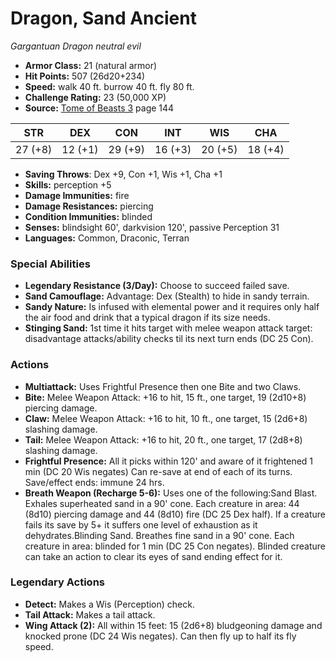 # Dragon, Sand Ancient

*Gargantuan* *Dragon* *neutral evil*

- **Armor Class:** 21 (natural armor)
- **Hit Points:** 507 (26d20+234)
- **Speed:** walk 40 ft. burrow 40 ft. fly 80 ft.
- **Challenge Rating:** 23 (50,000 XP)
- **Source:** [Tome of Beasts 3](https://koboldpress.com/kpstore/product/tome-of-beasts-3-for-5th-edition/) page 144

| STR | DEX | CON | INT | WIS | CHA |
| --- | --- | --- | --- | --- | --- |
| 27 (+8) | 12 (+1) | 29 (+9) | 16 (+3) | 20 (+5) | 18 (+4) |

- **Saving Throws**: Dex +9, Con +1, Wis +1, Cha +1
- **Skills:** perception +5
- **Damage Immunities:** fire
- **Damage Resistances:** piercing
- **Condition Immunities:** blinded
- **Senses:** blindsight 60', darkvision 120', passive Perception 31
- **Languages:** Common, Draconic, Terran

### Special Abilities

- **Legendary Resistance (3/Day):** Choose to succeed failed save.
- **Sand Camouflage:** Advantage: Dex (Stealth) to hide in sandy terrain.
- **Sandy Nature:** Is infused with elemental power and it requires only half the air food and drink that a typical dragon if its size needs.
- **Stinging Sand:** 1st time it hits target with melee weapon attack target: disadvantage attacks/ability checks til its next turn ends (DC 25 Con).

### Actions

- **Multiattack:** Uses Frightful Presence then one Bite and two Claws.
- **Bite:** Melee Weapon Attack: +16 to hit, 15 ft., one target, 19 (2d10+8) piercing damage.
- **Claw:** Melee Weapon Attack: +16 to hit, 10 ft., one target, 15 (2d6+8) slashing damage.
- **Tail:** Melee Weapon Attack: +16 to hit, 20 ft., one target, 17 (2d8+8) slashing damage.
- **Frightful Presence:** All it picks within 120' and aware of it frightened 1 min (DC 20 Wis negates) Can re-save at end of each of its turns. Save/effect ends: immune 24 hrs.
- **Breath Weapon (Recharge 5-6):** Uses one of the following:Sand Blast. Exhales superheated sand in a 90' cone. Each creature in area: 44 (8d10) piercing damage and 44 (8d10) fire (DC 25 Dex half). If a creature fails its save by 5+ it suffers one level of exhaustion as it dehydrates.Blinding Sand. Breathes fine sand in a 90' cone. Each creature in area: blinded for 1 min (DC 25 Con negates). Blinded creature can take an action to clear its eyes of sand ending effect for it.



### Legendary Actions

- **Detect:** Makes a Wis (Perception) check.
- **Tail Attack:** Makes a tail attack.
- **Wing Attack (2):** All within 15 feet: 15 (2d6+8) bludgeoning damage and knocked prone (DC 24 Wis negates). Can then fly up to half its fly speed.
